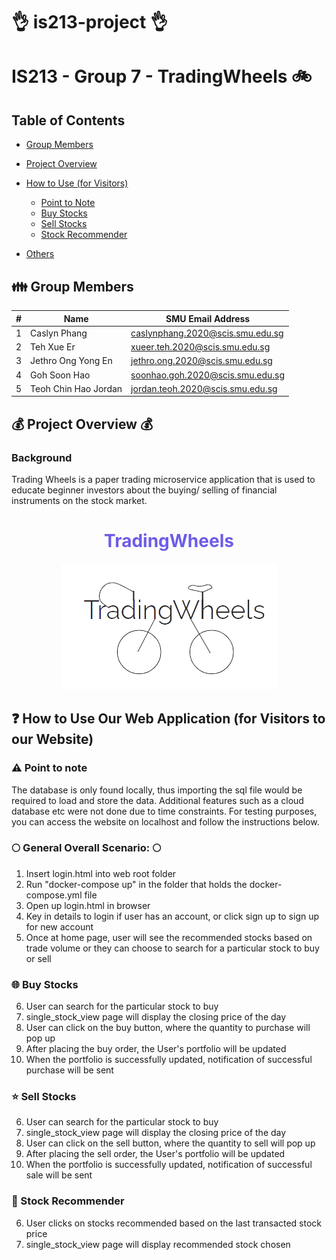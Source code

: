 # :ok_hand: is213-project :ok_hand:

# IS213 - Group 7 - TradingWheels :bike:

## Table of Contents
* [Group Members](#family-group-members)
* [Project Overview](#moneybag-project-overview-moneybag)
* [How to Use (for Visitors)](#question-how-to-use-our-web-application-for-visitors-to-our-website)
    * [Point to Note](#warning-point-to-note)
    * [Buy Stocks](#globe_with_meridians-buy-stocks)
    * [Sell Stocks](#star-sell-stocks)
    * [Stock Recommender](#dart-stock-recommender)

* [Others](#notebook_with_decorative_cover-others)

## :family: Group Members

| # | Name | SMU Email Address |
| ----------- | ----------- | ----------- |
| 1 | Caslyn Phang | caslynphang.2020@scis.smu.edu.sg |
| 2 | Teh Xue Er | xueer.teh.2020@scis.smu.edu.sg |
| 3 | Jethro Ong Yong En | jethro.ong.2020@scis.smu.edu.sg |
| 4 | Goh Soon Hao | soonhao.goh.2020@scis.smu.edu.sg |
| 5 | Teoh Chin Hao Jordan | jordan.teoh.2020@scis.smu.edu.sg |

## :moneybag: Project Overview :moneybag:
### Background
Trading Wheels is a paper trading microservice application that is used to educate beginner investors about the buying/ selling of financial instruments on the stock market.

<div align='center'>
    <h1 style="color: #6C5CE7">TradingWheels</h1>
    <img src="images/logo.png">
</div>

## :question: How to Use Our Web Application (for Visitors to our Website)

### :warning: Point to note

The database is only found locally, thus importing the sql file would be required to load and store the data. Additional features such as a cloud database etc were not done due to time constraints. For testing purposes, you can access the website on localhost and follow the instructions below.

### :full_moon: General Overall Scenario: :full_moon:

1. Insert login.html into web root folder
2. Run "docker-compose up" in the folder that holds the docker-compose.yml file
3. Open up login.html in browser
4. Key in details to login if user has an account, or click sign up to sign up for new account
5. Once at home page, user will see the recommended stocks based on trade volume or they can choose to search for a particular stock to buy or sell

### :globe_with_meridians: Buy Stocks
6. User can search for the particular stock to buy
7. single_stock_view page will display the closing price of the day
8. User can click on the buy button, where the quantity to purchase will pop up
9. After placing the buy order, the User's portfolio will be updated
10. When the portfolio is successfully updated, notification of successful purchase will be sent

### :star: Sell Stocks
6. User can search for the particular stock to buy
7. single_stock_view page will display the closing price of the day
8. User can click on the sell button, where the quantity to sell will pop up
9. After placing the sell order, the User's portfolio will be updated
10. When the portfolio is successfully updated, notification of successful sale will be sent

### :dart: Stock Recommender
6. User clicks on stocks recommended based on the last transacted stock price
7. single_stock_view page will display recommended stock chosen
